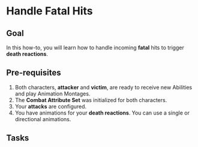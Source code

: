 # Handle Fatal Hits
<primary-label ref="combat"/>
<secondary-label ref="how-to"/>

## Goal

In this how-to, you will learn how to handle incoming **fatal** hits to trigger **death reactions**.

## Pre-requisites

1. Both characters, **attacker** and **victim**, are ready to receive new Abilities and play Animation Montages.
2. The **Combat Attribute Set** was initialized for both characters.
3. Your **attacks** are configured.
4. You have animations for your **death reactions**. You can use a single or directional animations.

## Tasks

<procedure title="Create your Death Animation Montage" collapsible="true">
</procedure>

<procedure title="Create your Death Reaction Montage" collapsible="true">
</procedure>

<procedure title="Register the Dissolve Damage Handler" collapsible="true">
</procedure>

<procedure title="Check your progress" collapsible="true">
</procedure>
